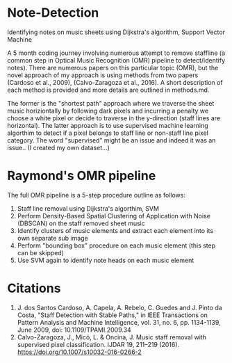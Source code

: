 # Note-Detection
Identifying notes on music sheets using Dijkstra's algorithm, Support Vector Machine

A 5 month coding journey involving numerous attempt to remove staffline (a common step in Optical Music Recognition (OMR) pipeline to detect/identify notes). There are numerous papers on this particular topic (OMR), but the novel approach of my approach is using methods from two papers (Cardoso et al., 2009), (Calvo-Zaragoza et al., 2016). A short description of each method is provided and more details are outlined in methods.md.

The former is the "shortest path" approach where we traverse the sheet music horiziontally by following dark pixels and incurring a penalty we choose a white pixel or decide to traverse in the y-direction (staff lines are horizontal). The latter approach is to use supervised machine learning algorthim to detect if a pixel belongs to staff line or non-staff line pixel category. The word "supervised" might be an issue and indeed it was an issue.. (I created my own dataset...)

# Raymond's OMR pipeline
The full OMR pipeline is a 5-step procedure outline as follows:
1) Staff line removal using Dijkstra's algorthim, SVM
2) Perform Density-Based Spatial Clustering of Application with Noise (DBSCAN) on the staff removed sheet music
3) Identify clusters of music elements and extract each element into its own separate sub image
4) Perform "bounding box" procedure on each music element (this step can be skipped)
5) Use SVM again to identify note heads on each music element

# Citations
1) J. dos Santos Cardoso, A. Capela, A. Rebelo, C. Guedes and J. Pinto da Costa, "Staff Detection with Stable Paths," in IEEE Transactions on Pattern Analysis and Machine Intelligence, vol. 31, no. 6, pp. 1134-1139, June 2009, doi: 10.1109/TPAMI.2009.34
2) Calvo-Zaragoza, J., Micó, L. & Oncina, J. Music staff removal with supervised pixel classification. IJDAR 19, 211–219 (2016). https://doi.org/10.1007/s10032-016-0266-2
